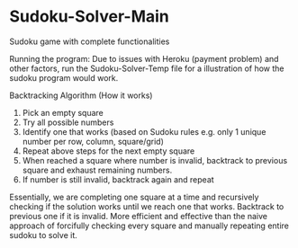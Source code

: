 # Sudoku-Solver-Main
Sudoku game with complete functionalities

Running the program: 
Due to issues with Heroku (payment problem) and other factors, run the Sudoku-Solver-Temp file for a illustration of how the sudoku program would work.

Backtracking Algorithm (How it works)

1. Pick an empty square
2. Try all possible numbers
3. Identify one that works (based on Sudoku rules e.g. only 1 unique number per row, column, square/grid)
4. Repeat above steps for the next empty square
5. When reached a square where number is invalid, backtrack to previous square and exhaust remaining numbers.
6. If number is still invalid, backtrack again and repeat

Essentially, we are completing one square at a time and recursively checking if the solution works until we reach one that works. Backtrack to previous one if it is invalid. More efficient and effective than the naive approach of forcifully checking every square and manually repeating entire sudoku to solve it.
